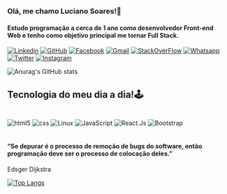   ### Olá, me chamo Luciano Soares!🤖

  #### Estudo programação a cerca de 1 ano como desenvolvedor Front-end Web e tenho como objetivo principal me tornar Full Stack.

  [![Linkedin](https://img.shields.io/badge/LinkedIn-0077B5?style=for-the-badge&logo=linkedin&logoColor=white)](https://www.linkedin.com/feed/)
  [![GitHub](https://img.shields.io/badge/GitHub-100000?style=for-the-badge&logo=github&logoColor=white)](https://www.facebook.com/profile.php?id=100046799810106)
  [![Facebook](https://img.shields.io/badge/Facebook-1877F2?style=for-the-badge&logo=facebook&logoColor=white)](https://www.facebook.com/profile.php?id=100046799810106)
  [![Gmail](https://img.shields.io/badge/Gmail-D14836?style=for-the-badge&logo=gmail&logoColor=white)](https://mail.google.com/mail/u/1/#inbox)
  [![StackOverFlow](https://img.shields.io/badge/Stack_Overflow-FE7A16?style=for-the-badge&logo=stack-overflow&logoColor=white)](https://stackoverflow.com/users/21374707/luciano-soares)
  [![Whatsapp](https://img.shields.io/badge/WhatsApp-25D366?style=for-the-badge&logo=whatsapp&logoColor=white)](https://stackoverflow.com/users/21374707/luciano-soares)
  [![Twitter](https://img.shields.io/badge/Twitter-1DA1F2?style=for-the-badge&logo=twitter&logoColor=white)](https://twitter.com/home)
  [![Instagram](https://img.shields.io/badge/Instagram-E4405F?style=for-the-badge&logo=instagram&logoColor=white)](https://www.instagram.com/lucianosoarestr/)

  ![Anurag's GitHub stats](https://github-readme-stats.vercel.app/api?username=lucianosoares748&show_icons=true&theme=highcontrast)

  ## Tecnologia do meu dia a dia!🕹️

  <div style="display: inline_block"><br/>
    <img align="center" alt="html5" src="https://img.shields.io/badge/HTML5-E34F26?style=for-the-badge&logo=html5&logoColor=white"/>
    <img align="center" alt="css" src="https://img.shields.io/badge/CSS3-1572B6?style=for-the-badge&logo=css3&logoColor=white"/>
    <img align="center" alt="Linux" src="https://img.shields.io/badge/Linux-FCC624?style=for-the-badge&logo=linux&logoColor=black"/>
    <img align="center" alt="JavaScript" src="https://img.shields.io/badge/JavaScript-323330?style=for-the-badge&logo=javascript&logoColor=F7DF1E"/>
    <img align="center" alt="React.Js" src="https://img.shields.io/badge/React-20232A?style=for-the-badge&logo=react&logoColor=61DAFB"/>
    <!-- <img align="center" alt="Tailwind" src="https://img.shields.io/badge/Tailwind_CSS-38B2AC?style=for-the-badge&logo=tailwind-css&logoColor=white
    "/> -->
    <img align="center" alt="Bootstrap" src="https://img.shields.io/badge/Bootstrap-563D7C?style=for-the-badge&logo=bootstrap&logoColor=white"/>
    <!-- <img align="center" alt="Material.ui" src="https://img.shields.io/badge/Material--UI-0081CB?style=for-the-badge&logo=material-ui&logoColor=white
    "/> -->
  </div><br/> 

  #### “Se depurar é o processo de remoção de bugs do software, então programação deve ser o processo de colocação deles.”
  Edsger Dijkstra
  
[![Top Langs](https://github-readme-stats.vercel.app/api/top-langs/?username=anuraghazra&layout=compact)](https://github.com/anuraghazra/github-readme-stats)

